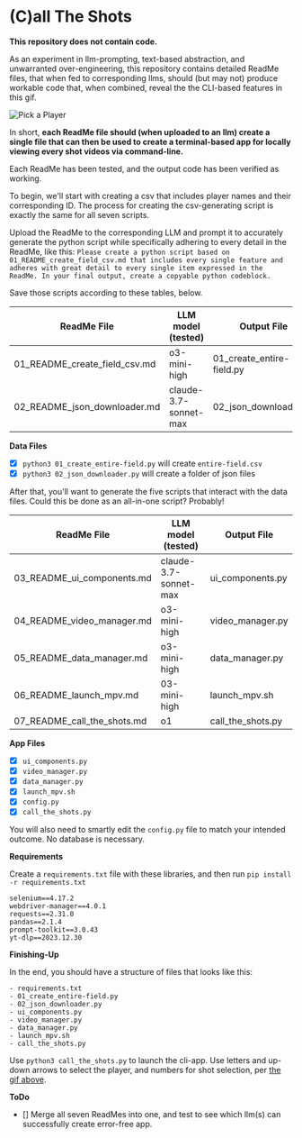 # (C)all The Shots 

**This repository does not contain code.** 

As an experiment in llm-prompting, text-based abstraction, and unwarranted over-engineering, this repository contains detailed ReadMe files, that when fed to corresponding llms, should (but may not) produce workable code that, when combined, reveal the the CLI-based features in this gif.  

![Pick a Player](./images/20250415_012319.gif)  

In short, **each ReadMe file should (when uploaded to an llm) create a single file that can then be used to create a terminal-based app for locally viewing every shot videos via command-line.** 

Each ReadMe has been tested, and the output code has been verified as working.

To begin, we'll start with creating a csv that includes player names and their corresponding ID. The process for creating the csv-generating script is exactly the same for all seven scripts. 

Upload the ReadMe to the corresponding LLM and prompt it to accurately generate the python script while specifically adhering to every detail in the ReadMe, like this: `Please create a python script based on 01_README_create_field_csv.md that includes every single feature and adheres with great detail to every single item expressed in the ReadMe. In your final output, create a copyable python codeblock.`

Save those scripts according to these tables, below.

| ReadMe File | LLM model (tested) | Output File |
|------------------------------|----------------------|---------------|
| 01_README_create_field_csv.md | o3-mini-high | 01_create_entire-field.py |  
| 02_README_json_downloader.md | claude-3.7-sonnet-max | 02_json_downloader.py |  

**Data Files**  
- [x] `python3 01_create_entire-field.py` will create `entire-field.csv`  
- [x] `python3 02_json_downloader.py` will create a folder of json files 

After that, you'll want to generate the five scripts that interact with the data files. Could this be done as an all-in-one script? Probably!

| ReadMe File | LLM model (tested) | Output File |
|------------------------------|----------------------|---------------|
| 03_README_ui_components.md | claude-3.7-sonnet-max | ui_components.py |
| 04_README_video_manager.md | o3-mini-high | video_manager.py |  
| 05_README_data_manager.md | o3-mini-high | data_manager.py |  
| 06_README_launch_mpv.md | 03-mini-high | launch_mpv.sh |  
| 07_README_call_the_shots.md | o1 | call_the_shots.py |  


**App Files**  
- [x] `ui_components.py`   
- [x] `video_manager.py`  
- [x] `data_manager.py`  
- [x] `launch_mpv.sh`  
- [x] `config.py`
- [x] `call_the_shots.py`  

You will also need to smartly edit the `config.py` file to match your intended outcome. No database is necessary.

**Requirements**

Create a `requirements.txt` file with these libraries, and then run `pip install -r requirements.txt`

```
selenium==4.17.2  
webdriver-manager==4.0.1  
requests==2.31.0  
pandas==2.1.4  
prompt-toolkit==3.0.43  
yt-dlp==2023.12.30 
```  

**Finishing-Up**

In the end, you should have a structure of files that looks like this:

```
- requirements.txt
- 01_create_entire-field.py 
- 02_json_downloader.py
- ui_components.py
- video_manager.py
- data_manager.py
- launch_mpv.sh
- call_the_shots.py
```  

Use `python3 call_the_shots.py` to launch the cli-app. Use letters and up-down arrows to select the player, and numbers for shot selection, per [the gif above](images/20250415_012319.gif).

**ToDo**

- [] Merge all seven ReadMes into one, and test to see which llm(s) can successfully create error-free app.